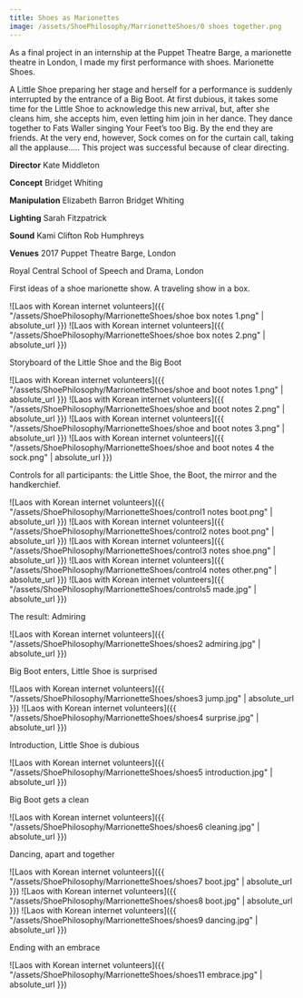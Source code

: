 ```yaml
---
title: Shoes as Marionettes
image: /assets/ShoePhilosophy/MarrionetteShoes/0 shoes together.png
---
```


As a final project in an internship at the Puppet Theatre Barge, a marionette theatre in London, I made my first performance with shoes. Marionette Shoes.

A Little Shoe preparing her stage and herself for a performance is suddenly interrupted by the entrance of a Big Boot. At first dubious, it takes some time for the Little Shoe to acknowledge this new arrival, but, after she cleans him, she accepts him, even letting him join in her dance. They dance together to Fats Waller singing Your Feet’s too Big. By the end they are friends. At the very end, however, Sock comes on for the curtain call, taking all the applause..… This project was successful because of clear directing.

**Director**
Kate Middleton

**Concept**
Bridget Whiting

**Manipulation**
Elizabeth Barron
Bridget Whiting

**Lighting**
Sarah Fitzpatrick

**Sound**
Kami Clifton
Rob Humphreys

**Venues**
2017
Puppet Theatre Barge, London

Royal Central School of Speech and Drama, London

First ideas of a shoe marionette show. A traveling show in a box.

![Laos with Korean internet volunteers]({{ "/assets/ShoePhilosophy/MarrionetteShoes/shoe box notes 1.png" | absolute_url }})
![Laos with Korean internet volunteers]({{ "/assets/ShoePhilosophy/MarrionetteShoes/shoe box notes 2.png" | absolute_url }})

Storyboard of the Little Shoe and the Big Boot

![Laos with Korean internet volunteers]({{ "/assets/ShoePhilosophy/MarrionetteShoes/shoe and boot notes 1.png" | absolute_url }})
![Laos with Korean internet volunteers]({{ "/assets/ShoePhilosophy/MarrionetteShoes/shoe and boot notes 2.png" | absolute_url }})
![Laos with Korean internet volunteers]({{ "/assets/ShoePhilosophy/MarrionetteShoes/shoe and boot notes 3.png" | absolute_url }})
![Laos with Korean internet volunteers]({{ "/assets/ShoePhilosophy/MarrionetteShoes/shoe and boot notes 4 the sock.png" | absolute_url }})

Controls for all participants: the Little Shoe, the Boot, the mirror and the handkerchief.

![Laos with Korean internet volunteers]({{ "/assets/ShoePhilosophy/MarrionetteShoes/control1 notes boot.png" | absolute_url }})
![Laos with Korean internet volunteers]({{ "/assets/ShoePhilosophy/MarrionetteShoes/control2 notes boot.png" | absolute_url }})
![Laos with Korean internet volunteers]({{ "/assets/ShoePhilosophy/MarrionetteShoes/control3 notes shoe.png" | absolute_url }})
![Laos with Korean internet volunteers]({{ "/assets/ShoePhilosophy/MarrionetteShoes/control4 notes other.png" | absolute_url }})
![Laos with Korean internet volunteers]({{ "/assets/ShoePhilosophy/MarrionetteShoes/controls5 made.jpg" | absolute_url }})

The result:
Admiring

![Laos with Korean internet volunteers]({{ "/assets/ShoePhilosophy/MarrionetteShoes/shoes2 admiring.jpg" | absolute_url }})

Big Boot enters, Little Shoe is surprised

![Laos with Korean internet volunteers]({{ "/assets/ShoePhilosophy/MarrionetteShoes/shoes3 jump.jpg" | absolute_url }})
![Laos with Korean internet volunteers]({{ "/assets/ShoePhilosophy/MarrionetteShoes/shoes4 surprise.jpg" | absolute_url }})

Introduction, Little Shoe is dubious

![Laos with Korean internet volunteers]({{ "/assets/ShoePhilosophy/MarrionetteShoes/shoes5 introduction.jpg" | absolute_url }})

Big Boot gets a clean

![Laos with Korean internet volunteers]({{ "/assets/ShoePhilosophy/MarrionetteShoes/shoes6 cleaning.jpg" | absolute_url }})

Dancing, apart and together

![Laos with Korean internet volunteers]({{ "/assets/ShoePhilosophy/MarrionetteShoes/shoes7 boot.jpg" | absolute_url }})
![Laos with Korean internet volunteers]({{ "/assets/ShoePhilosophy/MarrionetteShoes/shoes8 boot.jpg" | absolute_url }})
![Laos with Korean internet volunteers]({{ "/assets/ShoePhilosophy/MarrionetteShoes/shoes9 dancing.jpg" | absolute_url }})

Ending with an embrace

![Laos with Korean internet volunteers]({{ "/assets/ShoePhilosophy/MarrionetteShoes/shoes11 embrace.jpg" | absolute_url }})
